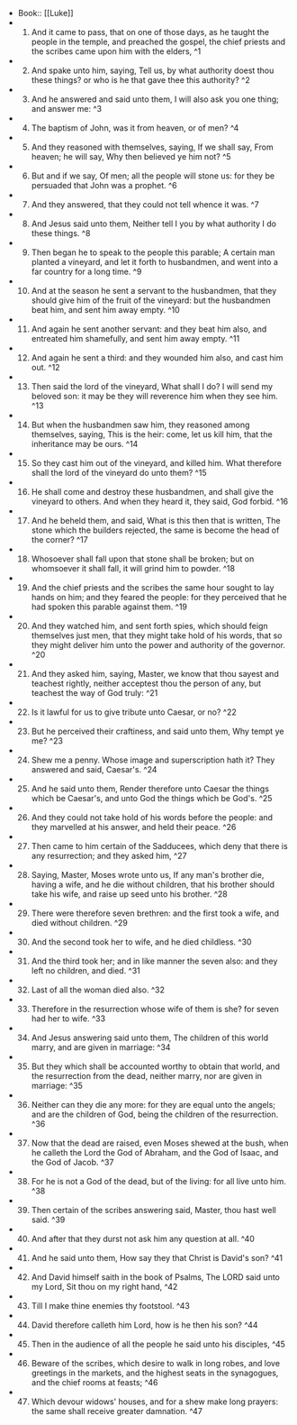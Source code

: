 - Book:: [[Luke]]
- 1. And it came to pass, that on one of those days, as he taught the people in the temple, and preached the gospel, the chief priests and the scribes came upon him with the elders, ^1
- 2. And spake unto him, saying, Tell us, by what authority doest thou these things? or who is he that gave thee this authority? ^2
- 3. And he answered and said unto them, I will also ask you one thing; and answer me: ^3
- 4. The baptism of John, was it from heaven, or of men? ^4
- 5. And they reasoned with themselves, saying, If we shall say, From heaven; he will say, Why then believed ye him not? ^5
- 6. But and if we say, Of men; all the people will stone us: for they be persuaded that John was a prophet. ^6
- 7. And they answered, that they could not tell whence it was. ^7
- 8. And Jesus said unto them, Neither tell I you by what authority I do these things. ^8
- 9. Then began he to speak to the people this parable; A certain man planted a vineyard, and let it forth to husbandmen, and went into a far country for a long time. ^9
- 10. And at the season he sent a servant to the husbandmen, that they should give him of the fruit of the vineyard: but the husbandmen beat him, and sent him away empty. ^10
- 11. And again he sent another servant: and they beat him also, and entreated him shamefully, and sent him away empty. ^11
- 12. And again he sent a third: and they wounded him also, and cast him out. ^12
- 13. Then said the lord of the vineyard, What shall I do? I will send my beloved son: it may be they will reverence him when they see him. ^13
- 14. But when the husbandmen saw him, they reasoned among themselves, saying, This is the heir: come, let us kill him, that the inheritance may be ours. ^14
- 15. So they cast him out of the vineyard, and killed him. What therefore shall the lord of the vineyard do unto them? ^15
- 16. He shall come and destroy these husbandmen, and shall give the vineyard to others. And when they heard it, they said, God forbid. ^16
- 17. And he beheld them, and said, What is this then that is written, The stone which the builders rejected, the same is become the head of the corner? ^17
- 18. Whosoever shall fall upon that stone shall be broken; but on whomsoever it shall fall, it will grind him to powder. ^18
- 19. And the chief priests and the scribes the same hour sought to lay hands on him; and they feared the people: for they perceived that he had spoken this parable against them. ^19
- 20. And they watched him, and sent forth spies, which should feign themselves just men, that they might take hold of his words, that so they might deliver him unto the power and authority of the governor. ^20
- 21. And they asked him, saying, Master, we know that thou sayest and teachest rightly, neither acceptest thou the person of any, but teachest the way of God truly: ^21
- 22. Is it lawful for us to give tribute unto Caesar, or no? ^22
- 23. But he perceived their craftiness, and said unto them, Why tempt ye me? ^23
- 24. Shew me a penny. Whose image and superscription hath it? They answered and said, Caesar's. ^24
- 25. And he said unto them, Render therefore unto Caesar the things which be Caesar's, and unto God the things which be God's. ^25
- 26. And they could not take hold of his words before the people: and they marvelled at his answer, and held their peace. ^26
- 27. Then came to him certain of the Sadducees, which deny that there is any resurrection; and they asked him, ^27
- 28. Saying, Master, Moses wrote unto us, If any man's brother die, having a wife, and he die without children, that his brother should take his wife, and raise up seed unto his brother. ^28
- 29. There were therefore seven brethren: and the first took a wife, and died without children. ^29
- 30. And the second took her to wife, and he died childless. ^30
- 31. And the third took her; and in like manner the seven also: and they left no children, and died. ^31
- 32. Last of all the woman died also. ^32
- 33. Therefore in the resurrection whose wife of them is she? for seven had her to wife. ^33
- 34. And Jesus answering said unto them, The children of this world marry, and are given in marriage: ^34
- 35. But they which shall be accounted worthy to obtain that world, and the resurrection from the dead, neither marry, nor are given in marriage: ^35
- 36. Neither can they die any more: for they are equal unto the angels; and are the children of God, being the children of the resurrection. ^36
- 37. Now that the dead are raised, even Moses shewed at the bush, when he calleth the Lord the God of Abraham, and the God of Isaac, and the God of Jacob. ^37
- 38. For he is not a God of the dead, but of the living: for all live unto him. ^38
- 39. Then certain of the scribes answering said, Master, thou hast well said. ^39
- 40. And after that they durst not ask him any question at all. ^40
- 41. And he said unto them, How say they that Christ is David's son? ^41
- 42. And David himself saith in the book of Psalms, The LORD said unto my Lord, Sit thou on my right hand, ^42
- 43. Till I make thine enemies thy footstool. ^43
- 44. David therefore calleth him Lord, how is he then his son? ^44
- 45. Then in the audience of all the people he said unto his disciples, ^45
- 46. Beware of the scribes, which desire to walk in long robes, and love greetings in the markets, and the highest seats in the synagogues, and the chief rooms at feasts; ^46
- 47. Which devour widows' houses, and for a shew make long prayers: the same shall receive greater damnation. ^47
